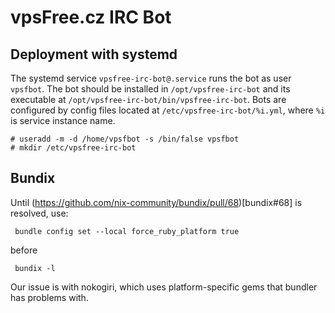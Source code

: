 vpsFree.cz IRC Bot
==================

## Deployment with systemd

The systemd service `vpsfree-irc-bot@.service` runs the bot as user `vpsfbot`. The bot
should be installed in `/opt/vpsfree-irc-bot` and its executable at
`/opt/vpsfree-irc-bot/bin/vpsfree-irc-bot`.
Bots are configured by config files located at
`/etc/vpsfree-irc-bot/%i.yml`, where `%i` is service instance name.

    # useradd -m -d /home/vpsfbot -s /bin/false vpsfbot
    # mkdir /etc/vpsfree-irc-bot

## Bundix
Until (https://github.com/nix-community/bundix/pull/68)[bundix#68] is resolved, use:

     bundle config set --local force_ruby_platform true

before

     bundix -l

Our issue is with nokogiri, which uses platform-specific gems that bundler has
problems with.
